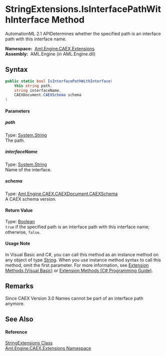 StringExtensions.IsInterfacePathWithInterface Method
====================================================
AutomationML 2.1 APIDetermines whether the specified path is an interface path with this interface name.

  **Namespace:**  [Aml.Engine.CAEX.Extensions][1]  
  **Assembly:**  AML.Engine (in AML.Engine.dll)

Syntax
------

```csharp
public static bool IsInterfacePathWithInterface(
	this string path,
	string interfaceName,
	CAEXDocument.CAEXSchema schema
)
```

#### Parameters

##### *path*
Type: [System.String][2]  
The path.

##### *interfaceName*
Type: [System.String][2]  
Name of the interface.

##### *schema*
Type: [Aml.Engine.CAEX.CAEXDocument.CAEXSchema][3]  
A CAEX schema version.

#### Return Value
Type: [Boolean][4]  
`true` if the specified path is an interface path with this interface name; otherwise, `false`. 
#### Usage Note
In Visual Basic and C#, you can call this method as an instance method on any object of type [String][2]. When you use instance method syntax to call this method, omit the first parameter. For more information, see [Extension Methods (Visual Basic)][5] or [Extension Methods (C# Programming Guide)][6].

Remarks
-------
 Since CAEX Version 3.0 Names cannot be part of an interface path anymore. 

See Also
--------

#### Reference
[StringExtensions Class][7]  
[Aml.Engine.CAEX.Extensions Namespace][1]  

[1]: ../README.md
[2]: https://docs.microsoft.com/dotnet/api/system.string
[3]: ../../Aml.Engine.CAEX/CAEXDocument_CAEXSchema/README.md
[4]: https://docs.microsoft.com/dotnet/api/system.boolean
[5]: https://docs.microsoft.com/dotnet/visual-basic/programming-guide/language-features/procedures/extension-methods
[6]: https://docs.microsoft.com/dotnet/csharp/programming-guide/classes-and-structs/extension-methods
[7]: README.md
[8]: https://www.automationml.org
[9]: ../../icons/logoShade.png